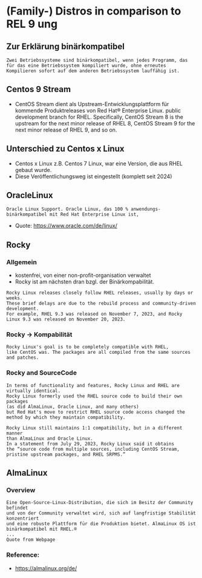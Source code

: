 # (Family-) Distros in comparison to REL 9 ung 

## Zur Erklärung binärkompatibel 

```
Zwei Betriebssysteme sind binärkompatibel, wenn jedes Programm, das für das eine Betriebssystem kompiliert wurde, ohne erneutes Kompilieren sofort auf dem anderen Betriebssystem lauffähig ist.
```

## Centos 9 Stream

  * CentOS Stream dient als Upstream-Entwicklungsplattform für kommende Produktreleases von Red Hat® Enterprise Linux.
public development branch for RHEL. Specifically, CentOS Stream 8 is the upstream for the next minor release of RHEL 8, CentOS Stream 9 for the next minor release of RHEL 9, and so on.

## Unterschied zu Centos x Linux 

  * Centos x Linux z.B. Centos 7 Linux, war eine Version, die aus RHEL gebaut wurde.
  * Diese Veröffentlichungsweg ist eingestellt (komplett seit 2024) 

## OracleLinux 


```
Oracle Linux Support. Oracle Linux, das 100 % anwendungs-binärkompatibel mit Red Hat Enterprise Linux ist, 
```

  * Quote: https://www.oracle.com/de/linux/

## Rocky 

### Allgemein


  * kostenfrei, von einer non-profit-organisation verwaltet
  * Rocky ist am nächsten dran bzgl. der Binärkompabilität.

```
Rocky Linux releases closely follow RHEL releases, usually by days or weeks.
These brief delays are due to the rebuild process and community-driven development.
For example, RHEL 9.3 was released on November 7, 2023, and Rocky Linux 9.3 was released on November 20, 2023.
```

### Rocky -> Kompabilität 

```
Rocky Linux's goal is to be completely compatible with RHEL,
like CentOS was. The packages are all compiled from the same sources and patches.
```

### Rocky and SourceCode 

```
In terms of functionality and features, Rocky Linux and RHEL are virtually identical.
Rocky Linux formerly used the RHEL source code to build their own packages
(as did AlmaLinux, Oracle Linux, and many others)
but Red Hat's move to restrict RHEL source code access changed the method by which they maintain compatibility.
```

```
Rocky Linux still maintains 1:1 compatibility, but in a different manner
than AlmaLinux and Oracle Linux.
In a statement from July 29, 2023, Rocky Linux said it obtains 
the “source code from multiple sources, including CentOS Stream, 
pristine upstream packages, and RHEL SRPMS.” 
```

## AlmaLinux 

### Overview

```
Eine Open-Source-Linux-Distribution, die sich im Besitz der Community befindet
und von der Community verwaltet wird, sich auf langfristige Stabilität konzentriert
und eine robuste Plattform für die Produktion bietet. AlmaLinux OS ist binärkompatibel mit RHEL.®
...
Quote from Webpage
```


### Reference:

  * https://almalinux.org/de/

